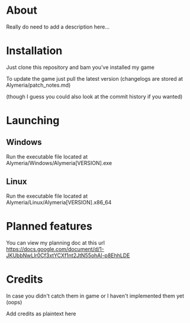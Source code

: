 # About

Really do need to add a description here...

# Installation

Just clone this repository and bam you've installed my game

To update the game just pull the latest version
(changelogs are stored at Alymeria/patch_notes.md)

(though I guess you could also look at the commit history if you wanted)

# Launching

## Windows
Run the executable file located at Alymeria/Windows/Alymeria[VERSION].exe

## Linux
Run the executable file located at Alymeria/Linux/Alymeria[VERSION].x86_64

# Planned features
You can view my planning doc at this url
https://docs.google.com/document/d/1-JKUbbNwLlr0Cf3xtYCXf1nt2JtN55ohAl-p8EhhLDE

# Credits

In case you didn't catch them in game or I haven't implemented them yet (oops)

Add credits as plaintext here
